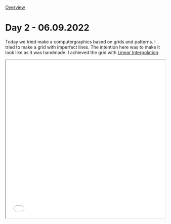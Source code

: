 [Overview](../readme.md)
# **Day 2 - 06.09.2022**
Today we tried make a computergraphics based on grids and patterns. I tried to make a grid with imperfect lines. The intention here was to make it look like as it was handmade. I achieved the grid with [Linear Interpolation](https://en.wikipedia.org/wiki/Linear_interpolation).

<iframe src="day02/01/index.html" width="100%" height="500px"></iframe>
